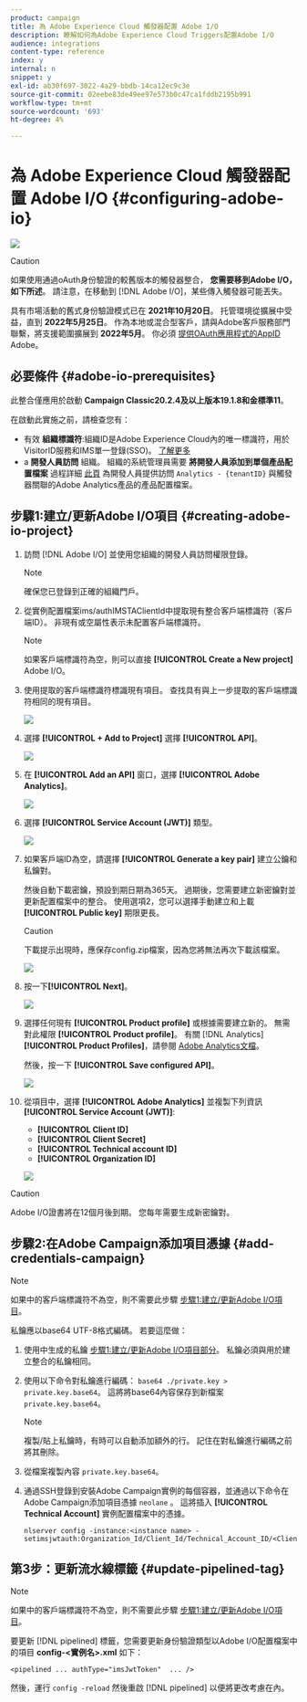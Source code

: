 ```yaml
---
product: campaign
title: 為 Adobe Experience Cloud 觸發器配置 Adobe I/O
description: 瞭解如何為Adobe Experience Cloud Triggers配置Adobe I/O
audience: integrations
content-type: reference
index: y
internal: n
snippet: y
exl-id: ab30f697-3022-4a29-bbdb-14ca12ec9c3e
source-git-commit: 02eebe83de49ee97e573b0c47ca1fddb2195b991
workflow-type: tm+mt
source-wordcount: '693'
ht-degree: 4%

---
```


# 為 Adobe Experience Cloud 觸發器配置 Adobe I/O {#configuring-adobe-io}

![](../../assets/v7-only.svg)

>[!CAUTION]
>
>如果使用通過oAuth身份驗證的較舊版本的觸發器整合， **您需要移到Adobe I/O，如下所述**。
>請注意，在移動到 [!DNL Adobe I/O]，某些傳入觸發器可能丟失。
>
>具有市場活動的舊式身份驗證模式已在 **2021年10月20日**。 托管環境從擴展中受益，直到 **2022年5月25日**。 作為本地或混合型客戶，請與Adobe客戶服務部門聯繫，將支援範圍擴展到 **2022年5月**。 你必須 [提供OAuth應用程式的AppID](../../integrations/using/configuring-pipeline.md?lang=en#step-optional) Adobe。

## 必要條件 {#adobe-io-prerequisites}

此整合僅應用於啟動 **Campaign Classic20.2.4及以上版本19.1.8和金標準11**。

在啟動此實施之前，請檢查您有：

* 有效 **組織標識符**:組織ID是Adobe Experience Cloud內的唯一標識符，用於VisitorID服務和IMS單一登錄(SSO)。 [了解更多](https://experienceleague.adobe.com/docs/core-services/interface/administration/organizations.html?lang=zh-Hant)
* a **開發人員訪問** 組織。 組織的系統管理員需要 **將開發人員添加到單個產品配置檔案** 過程詳細 [此頁](https://helpx.adobe.com/enterprise/using/manage-developers.html) 為開發人員提供訪問 `Analytics - {tenantID}` 與觸發器關聯的Adobe Analytics產品的產品配置檔案。

## 步驟1:建立/更新Adobe I/O項目 {#creating-adobe-io-project}

1. 訪問 [!DNL Adobe I/O] 並使用您組織的開發人員訪問權限登錄。

   >[!NOTE]
   >
   > 確保您已登錄到正確的組織門戶。

1. 從實例配置檔案ims/authIMSTAClientId中提取現有整合客戶端標識符（客戶端ID）。 非現有或空屬性表示未配置客戶端標識符。

   >[!NOTE]
   >
   >如果客戶端標識符為空，則可以直接 **[!UICONTROL Create a New project]** Adobe I/O。

1. 使用提取的客戶端標識符標識現有項目。 查找具有與上一步提取的客戶端標識符相同的現有項目。

   ![](assets/do-not-localize/adobe_io_8.png)

1. 選擇 **[!UICONTROL + Add to Project]** 選擇 **[!UICONTROL API]**。

   ![](assets/do-not-localize/adobe_io_1.png)

1. 在 **[!UICONTROL Add an API]** 窗口，選擇 **[!UICONTROL Adobe Analytics]**。

   ![](assets/do-not-localize/adobe_io_2.png)

1. 選擇 **[!UICONTROL Service Account (JWT)]** 類型。

   ![](assets/do-not-localize/adobe_io_3.png)

1. 如果客戶端ID為空，請選擇 **[!UICONTROL Generate a key pair]** 建立公鑰和私鑰對。

   然後自動下載密鑰，預設到期日期為365天。 過期後，您需要建立新密鑰對並更新配置檔案中的整合。 使用選項2，您可以選擇手動建立和上載 **[!UICONTROL Public key]** 期限更長。

   >[!CAUTION]
   >
   >下載提示出現時，應保存config.zip檔案，因為您將無法再次下載該檔案。

   ![](assets/do-not-localize/adobe_io_4.png)

1. 按一下&#x200B;**[!UICONTROL Next]**。

   ![](assets/do-not-localize/adobe_io_5.png)

1. 選擇任何現有 **[!UICONTROL Product profile]** 或根據需要建立新的。 無需對此權限 **[!UICONTROL Product profile]**。 有關 [!DNL Analytics] **[!UICONTROL Product Profiles]**，請參閱 [Adobe Analytics文檔](https://experienceleague.adobe.com/docs/analytics/admin/admin-console/home.html#admin-console)。

   然後，按一下 **[!UICONTROL Save configured API]**。

   ![](assets/do-not-localize/adobe_io_6.png)

1. 從項目中，選擇 **[!UICONTROL Adobe Analytics]** 並複製下列資訊 **[!UICONTROL Service Account (JWT)]**:

   * **[!UICONTROL Client ID]**
   * **[!UICONTROL Client Secret]**
   * **[!UICONTROL Technical account ID]**
   * **[!UICONTROL Organization ID]**

   ![](assets/do-not-localize/adobe_io_7.png)

>[!CAUTION]
>
>Adobe I/O證書將在12個月後到期。 您每年需要生成新密鑰對。

## 步驟2:在Adobe Campaign添加項目憑據 {#add-credentials-campaign}

>[!NOTE]
>
>如果中的客戶端標識符不為空，則不需要此步驟 [步驟1:建立/更新Adobe I/O項目](#creating-adobe-io-project)。

私鑰應以base64 UTF-8格式編碼。 若要這麼做：

1. 使用中生成的私鑰 [步驟1:建立/更新Adobe I/O項目部分](#creating-adobe-io-project)。 私鑰必須與用於建立整合的私鑰相同。

1. 使用以下命令對私鑰進行編碼： `base64 ./private.key > private.key.base64`。 這將將base64內容保存到新檔案 `private.key.base64`。

   >[!NOTE]
   >
   >複製/貼上私鑰時，有時可以自動添加額外的行。 記住在對私鑰進行編碼之前將其刪除。

1. 從檔案複製內容 `private.key.base64`。

1. 通過SSH登錄到安裝Adobe Campaign實例的每個容器，並通過以下命令在Adobe Campaign添加項目憑據 `neolane` 。 這將插入 **[!UICONTROL Technical Account]** 實例配置檔案中的憑據。

   ```
   nlserver config -instance:<instance name> -setimsjwtauth:Organization_Id/Client_Id/Technical_Account_ID/<Client_Secret>/<Base64_encoded_Private_Key>
   ```

## 第3步：更新流水線標籤 {#update-pipelined-tag}

>[!NOTE]
>
>如果中的客戶端標識符不為空，則不需要此步驟 [步驟1:建立/更新Adobe I/O項目](#creating-adobe-io-project)。

要更新 [!DNL pipelined] 標籤，您需要更新身份驗證類型以Adobe I/O配置檔案中的項目 **config-&lt;實例名>.xml** 如下：

```
<pipelined ... authType="imsJwtToken"  ... />
```

然後，運行 `config -reload` 然後重啟 [!DNL pipelined] 以便將更改考慮在內。
